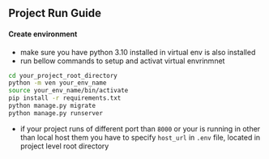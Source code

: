 ## Project Run Guide

#### Create environment

- make sure you have python 3.10 installed in virtual env is also installed
- run bellow commands to setup and activat virtual envrinmnet

```bash
cd your_project_root_directory
python -m ven your_env_name
source your_env_name/bin/activate
pip install -r requirements.txt
python manage.py migrate
python manage.py runserver
```

- if your project runs of different port than `8000` or your is running in other than local host them you have to specify `host_url` in `.env` file, located in project level root directory

